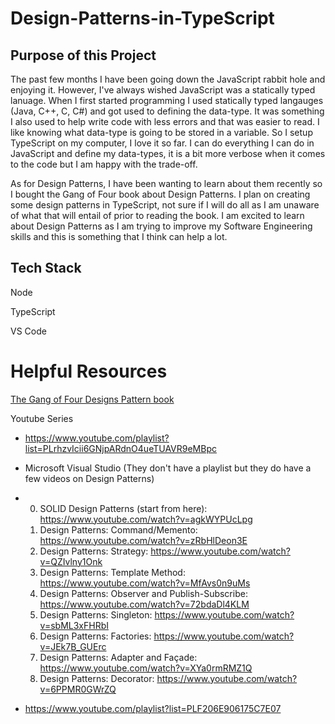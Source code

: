 # Design-Patterns-in-TypeScript

## Purpose of this Project
The past few months I have been going down the JavaScript rabbit hole and enjoying it. However, I've always wished JavaScript was a statically typed lanuage. When I first started programming I used statically typed langauges (Java, C++, C, C#) and got used to defining the data-type. It was something I also used to help write code with less errors and that was easier to read. I like knowing what data-type is going to be stored in a variable. So I setup TypeScript on my computer, I love it so far. I can do everything I can do in JavaScript and define my data-types, it is a bit more verbose when it comes to the code but I am happy with the trade-off. 

As for Design Patterns, I have been wanting to learn about them recently so I bought the Gang of Four book about Design Patterns. I plan on creating some design patterns in TypeScript, not sure if I will do all as I am unaware of what that will entail of prior to reading the book. I am excited to learn about Design Patterns as I am trying to improve my Software Engineering skills and this is something that I think can help a lot.

## Tech Stack

Node

TypeScript

VS Code

# Helpful Resources
[The Gang of Four Designs Pattern book](https://www.amazon.com/Design-Patterns-Object-Oriented-Addison-Wesley-Professional-ebook/dp/B000SEIBB8)

Youtube Series

  * https://www.youtube.com/playlist?list=PLrhzvIcii6GNjpARdnO4ueTUAVR9eMBpc
  
  * Microsoft Visual Studio (They don't have a playlist but they do have a few videos on Design Patterns)
  * 
      0. SOLID Design Patterns (start from here):   https://www.youtube.com/watch?v=agkWYPUcLpg
      1. Design Patterns: Command/Memento:   https://www.youtube.com/watch?v=zRbHlDeon3E
      2. Design Patterns: Strategy:   https://www.youtube.com/watch?v=QZIvlny1Onk
      3. Design Patterns: Template Method:   https://www.youtube.com/watch?v=MfAvs0n9uMs
      4. Design Patterns: Observer and Publish-Subscribe:   https://www.youtube.com/watch?v=72bdaDl4KLM
      5. Design Patterns: Singleton:   https://www.youtube.com/watch?v=sbML3xFHRbI
      6. Design Patterns: Factories:   https://www.youtube.com/watch?v=JEk7B_GUErc
      7. Design Patterns: Adapter and Façade:   https://www.youtube.com/watch?v=XYa0rmRMZ1Q
      8. Design Patterns: Decorator:   https://www.youtube.com/watch?v=6PPMR0GWrZQ

  * https://www.youtube.com/playlist?list=PLF206E906175C7E07
